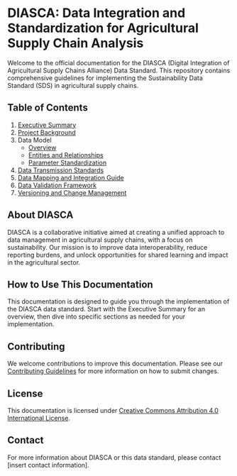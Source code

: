 # DIASCA: Data Integration and Standardization for Agricultural Supply Chain Analysis

Welcome to the official documentation for the DIASCA (Digital Integration of Agricultural Supply Chains Alliance) Data Standard. This repository contains comprehensive guidelines for implementing the Sustainability Data Standard (SDS) in agricultural supply chains.

## Table of Contents

1. [Executive Summary](01-executive-summary.md)
2. [Project Background](02-project-background.md)
3. Data Model
   - [Overview](03-data-model/01-overview.md)
   - [Entities and Relationships](03-data-model/02-entities-and-relationships.md)
   - [Parameter Standardization](03-data-model/03-parameter-standardization.md)
4. [Data Transmission Standards](04-data-transmission-standards.md)
5. [Data Mapping and Integration Guide](05-data-mapping-and-integration.md)
6. [Data Validation Framework](06-data-validation-framework.md)
7. [Versioning and Change Management](07-versioning-and-change-management.md)

## About DIASCA

DIASCA is a collaborative initiative aimed at creating a unified approach to data management in agricultural supply chains, with a focus on sustainability. Our mission is to improve data interoperability, reduce reporting burdens, and unlock opportunities for shared learning and impact in the agricultural sector.

## How to Use This Documentation

This documentation is designed to guide you through the implementation of the DIASCA data standard. Start with the Executive Summary for an overview, then dive into specific sections as needed for your implementation.

## Contributing

We welcome contributions to improve this documentation. Please see our [Contributing Guidelines](CONTRIBUTING.md) for more information on how to submit changes.

## License

This documentation is licensed under [Creative Commons Attribution 4.0 International License](LICENSE.md).

## Contact

For more information about DIASCA or this data standard, please contact [insert contact information].
